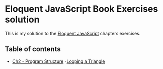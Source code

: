 # Eloquent JavaScript Book Exercises solution

This is my solution to the [Eloquent JavaScript](https://eloquentjavascript.net/index.html) chapters exercises.

## Table of contents

- [Ch2 - Program Structure](02-program-structure) -[Looping a Triangle](02-program-structure/looping-triangle.html)
